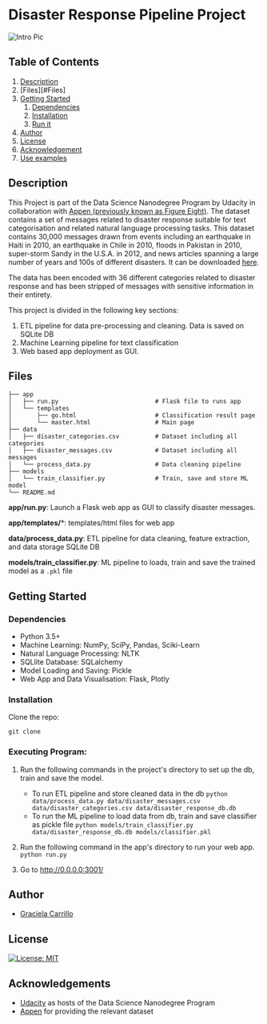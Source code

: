 # Disaster Response Pipeline Project

![Intro Pic](screenshots/intro.png)


## Table of Contents
1. [Description](#description)
2. [Files][#Files]
3. [Getting Started](#getting_started)
	1. [Dependencies](#dependencies)
	2. [Installation](#installation)
	3. [Run it](#execution)
4. [Author](#author)
3. [License](#license)
4. [Acknowledgement](#acknowledgement)
5. [Use examples](#examples)

<a name="descripton"></a>
## Description

This Project is part of the Data Science Nanodegree Program by Udacity in collaboration with [Appen (previously known as Figure Eight)](https://appen.com/). The dataset contains a set of messages related to disaster response suitable for text categorisation and related natural language processing tasks. This dataset contains 30,000 messages drawn from events including an earthquake in Haiti in 2010, an earthquake in Chile in 2010, floods in Pakistan in 2010, super-storm Sandy in the U.S.A. in 2012, and news articles spanning a large number of years and 100s of different disasters. It can be downloaded [here](https://appen.com/datasets/combined-disaster-response-data/).

The data has been encoded with 36 different categories related to disaster response and has been stripped of messages with sensitive information in their entirety.

This project is divided in the following key sections:

1. ETL pipeline for data pre-processing and cleaning. Data is saved on SQLite DB
2. Machine Learning pipeline for text classification
3. Web based app deployment as GUI.

<a name='Files'></a>
## Files

```.
├── app     
│   ├── run.py                           # Flask file to runs app
│   └── templates   
│       ├── go.html                      # Classification result page
│       └── master.html                  # Main page    
├── data                   
│   ├── disaster_categories.csv          # Dataset including all categories  
│   ├── disaster_messages.csv            # Dataset including all messages
│   └── process_data.py                  # Data cleaning pipeline
├── models
│   └── train_classifier.py              # Train, save and store ML model           
└── README.md
```
**app/run.py**: Launch a Flask web app as GUI to classify disaster messages.

**app/templates/***: templates/html files for web app

**data/process_data.py**: ETL pipeline for data cleaning, feature extraction, and data storage SQLite DB

**models/train_classifier.py**: ML pipeline to loads, train and save the trained model as a `.pkl` file

<a name="getting_started"></a>
## Getting Started

<a name="dependencies"></a>
### Dependencies
* Python 3.5+
* Machine Learning: NumPy, SciPy, Pandas, Sciki-Learn
* Natural Language Processing: NLTK
* SQLlite Database: SQLalchemy
* Model Loading and Saving: Pickle
* Web App and Data Visualisation: Flask, Plotly

<a name="installation"></a>
### Installation
Clone the repo:
```
git clone 
```
<a name="execution"></a>
### Executing Program:
1. Run the following commands in the project's directory to set up the db, train and save the model.

    - To run ETL pipeline and store cleaned data in the db
        `python data/process_data.py data/disaster_messages.csv data/disaster_categories.csv data/disaster_response_db.db`
    - To run the ML pipeline to load data from db, train and save classifier as pickle file
        `python models/train_classifier.py data/disaster_response_db.db models/classifier.pkl`

2. Run the following command in the app's directory to run your web app.
    `python run.py`

3. Go to http://0.0.0.0:3001/

<a name="authors"></a>
## Author

* [Graciela Carrillo](https://github.com/gracecarrillo)

<a name="license"></a>
## License
[![License: MIT](https://img.shields.io/badge/License-MIT-yellow.svg)](https://opensource.org/licenses/MIT)

<a name="acknowledgement"></a>
## Acknowledgements

* [Udacity](https://www.udacity.com/) as hosts of the Data Science Nanodegree Program
* [Appen](https://appen.com/) for providing the relevant dataset
